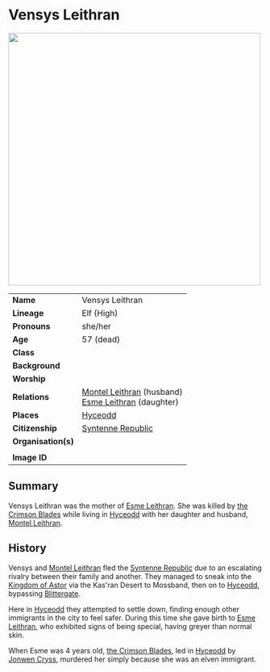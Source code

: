 # Vensys Leithran

<img src="https://raw.githubusercontent.com/jesskelsall/astarus-images/main/characters/portraits/imageid.png" height="500" />

|||
| --- | --- |
| **Name** | Vensys Leithran | character.4
| **Lineage** | Elf (High) |
| **Pronouns** | she/her |
| **Age** | 57 (dead) |
| **Class** | |
| **Background** | |
| **Worship** | |
| **Relations** | [Montel Leithran](montel-leithran.md) (husband)<br>[Esme Leithran](esme-leithran.md) (daughter) |
| **Places** | [Hyceodd](../places/settlements/towns/hyceodd.md) |
| **Citizenship** | [Syntenne Republic](../civilisations/syntenne-republic/syntenne-republic.md) |
| **Organisation(s)** | |
|||
| **Image ID** | |

## Summary

Vensys Leithran was the mother of [Esme Leithran](esme-leithran.md). She was killed by [the Crimson Blades](../organisations/criminals/the-crimson-blades.md) while living in [Hyceodd](../places/settlements/towns/hyceodd.md) with her daughter and husband, [Montel Leithran](montel-leithran.md).

## History

Vensys and [Montel Leithran](montel-leithran.md) fled the [Syntenne Republic](../civilisations/syntenne-republic/syntenne-republic.md) due to an escalating rivalry between their family and another. They managed to sneak into the [Kingdom of Astor](../civilisations/kingdom-of-astor/kingdom-of-astor.md) via the Kas'ran Desert to Mossband, then on to [Hyceodd](../places/settlements/towns/hyceodd.md), bypassing [Blittergate](../places/settlements/towns/blittergate.md).

Here in [Hyceodd](../places/settlements/towns/hyceodd.md) they attempted to settle down, finding enough other immigrants in the city to feel safer. During this time she gave birth to [Esme Leithran](esme-leithran.md), who exhibited signs of being special, having greyer than normal skin.

When Esme was 4 years old, [the Crimson Blades](../organisations/criminals/the-crimson-blades.md), led in [Hyceodd](../places/settlements/towns/hyceodd.md) by [Jonwen Cryss](jonwen-cryss.md), murdered her simply because she was an elven immigrant.

